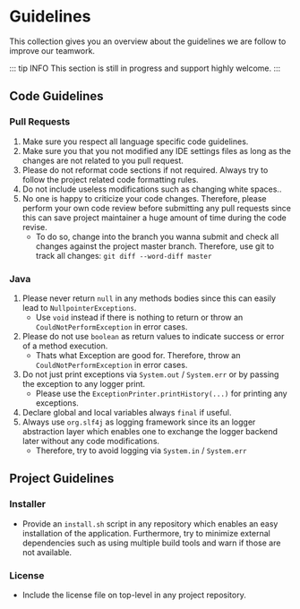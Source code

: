 ---
---

# Guidelines

This collection gives you an overview about the guidelines we are follow to improve our teamwork.

::: tip INFO
This section is still in progress and support highly welcome.
:::

## Code Guidelines

### Pull Requests
 1. Make sure you respect all language specific code guidelines.
 2. Make sure you that you not modified any IDE settings files as long as the changes are not related to you pull request.
 3. Please do not reformat code sections if not required. Always try to follow the project related code formatting rules.
 4. Do not include useless modifications such as changing white spaces..
 5. No one is happy to criticize your code changes. Therefore, please perform your own code review before submitting any pull requests since this can save project maintainer a huge amount of time during the code revise.
    * To do so, change into the branch you wanna submit and check all changes against the project master branch. Therefore, use git to track all changes: ``git diff --word-diff master``

### Java
 1. Please never return ``null`` in any methods bodies since this can easily lead to ``NullpointerExceptions``.
    * Use ``void`` instead if there is nothing to return or throw an ``CouldNotPerformException`` in error cases.
 2. Please do not use ``boolean`` as return values to indicate success or error of a method execution.
    * Thats what Exception are good for. Therefore, throw an ``CouldNotPerformException`` in error cases.
 3. Do not just print exceptions via ``System.out`` / ``System.err`` or by passing the exception to any logger print.
    * Please use the ``ExceptionPrinter.printHistory(...)`` for printing any exceptions.
 4. Declare global and local variables always ``final`` if useful.
 5. Always use ``org.slf4j`` as logging framework since its an logger abstraction layer which enables one to exchange the logger backend later without any code modifications.
    * Therefore, try to avoid logging via ``System.in`` / ``System.err``

## Project Guidelines

### Installer
  * Provide an ``install.sh`` script in any repository which enables an easy installation of the application. Furthermore, try to minimize external dependencies such as using multiple build tools and warn if those are not available.

### License
  * Include the license file on top-level in any project repository.
